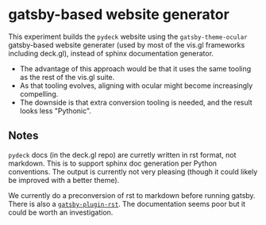 # gatsby-based website generator

This experiment builds the `pydeck` website using the `gatsby-theme-ocular` gatsby-based website generater (used by most of the vis.gl frameworks including deck.gl), instead of sphinx documentation generator.

- The advantage of this approach would be that it uses the same tooling as the rest of the vis.gl suite. 
- As that tooling evolves, aligning with ocular might become increasingly compelling.
- The downside is that extra conversion tooling is needed, and the result looks less "Pythonic".

## Notes

`pydeck` docs (in the deck.gl repo) are curretly written in rst format, not markdown. This is to support sphinx doc generation per Python conventions. The output is currently not very pleasing (though it could likely be improved with a better theme).

We currently do a preconversion of rst to markdown before running gatsby. There is also a [`gatsby-plugin-rst`](https://github.com/rst-js/rst-js#readme). The documentation seems poor but it could be worth an investigation.

